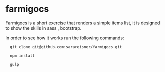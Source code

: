 # farmigocs

Farmigocs is a short exercise that renders a simple items list, it is designed to show the skills in sass , bootstrap.

In order to see how it works run the following commands:
```
  git clone git@github.com:sarareisner/farmigocs.git

  npm install

  gulp
```
